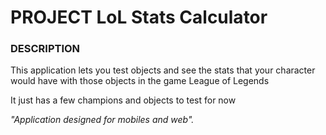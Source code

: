 # PROJECT LoL Stats Calculator

### DESCRIPTION

This application lets you test objects and see the stats that your character would have with those objects in the game League of Legends

It just has a few champions and objects to test for now

*"Application designed for mobiles and web".*
